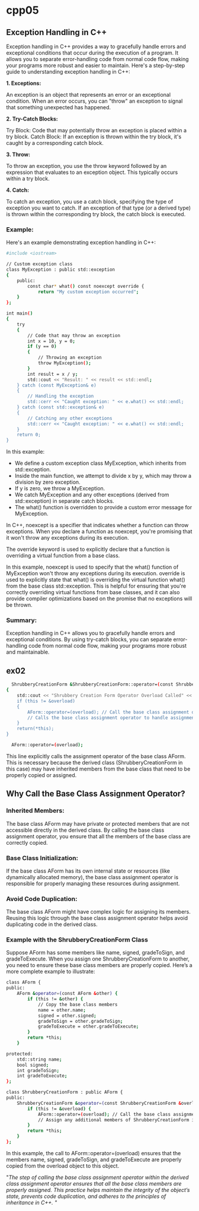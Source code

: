 # cpp05
## Exception Handling in C++
Exception handling in C++ provides a way to gracefully handle errors and exceptional conditions that occur during the execution of a program. It allows you to separate error-handling code from normal code flow, making your programs more robust and easier to maintain. Here's a step-by-step guide to understanding exception handling in C++:

**1. Exceptions:**

An exception is an object that represents an error or an exceptional condition. When an error occurs, you can "throw" an exception to signal that something unexpected has happened.

**2. Try-Catch Blocks:**

Try Block: Code that may potentially throw an exception is placed within a try block.
Catch Block: If an exception is thrown within the try block, it's caught by a corresponding catch block.


**3. Throw:**

To throw an exception, you use the throw keyword followed by an expression that evaluates to an exception object. This typically occurs within a try block.

**4. Catch:**

To catch an exception, you use a catch block, specifying the type of exception you want to catch. If an exception of that type (or a derived type) is thrown within the corresponding try block, the catch block is executed.
### Example:
Here's an example demonstrating exception handling in C++:
```bash
#include <iostream>

// Custom exception class
class MyException : public std::exception 
{
    public:
        const char* what() const noexcept override {
            return "My custom exception occurred";
    }   
};

int main() 
{
    try 
    {
        // Code that may throw an exception
        int x = 10, y = 0;
        if (y == 0) 
        {
            // Throwing an exception
            throw MyException();
        }
        int result = x / y;
        std::cout << "Result: " << result << std::endl;
    } catch (const MyException& e) 
    {
        // Handling the exception
        std::cerr << "Caught exception: " << e.what() << std::endl;
    } catch (const std::exception& e) 
    {
        // Catching any other exceptions
        std::cerr << "Caught exception: " << e.what() << std::endl;
    }
    return 0;
}

```

In this example:

- We define a custom exception class MyException, which inherits from std::exception.
- Inside the main function, we attempt to divide x by y, which may throw a division by zero exception.
- If y is zero, we throw a MyException.
- We catch MyException and any other exceptions (derived from std::exception) in separate catch blocks.
- The what() function is overridden to provide a custom error message for MyException.

In C++, noexcept is a specifier that indicates whether a function can throw exceptions. When you declare a function as noexcept, you're promising that it won't throw any exceptions during its execution.

The override keyword is used to explicitly declare that a function is overriding a virtual function from a base class.

In this example, noexcept is used to specify that the what() function of MyException won't throw any exceptions during its execution. override is used to explicitly state that what() is overriding the virtual function what() from the base class std::exception. This is helpful for ensuring that you're correctly overriding virtual functions from base classes, and it can also provide compiler optimizations based on the promise that no exceptions will be thrown.

### Summary:
Exception handling in C++ allows you to gracefully handle errors and exceptional conditions. By using try-catch blocks, you can separate error-handling code from normal code flow, making your programs more robust and maintainable.


## ex02

```bash
  ShrubberyCreationForm &ShrubberyCreationForm::operator=(const ShrubberyCreationForm &overload) 
{
	std::cout << "Shrubbery Creation Form Operator Overload Called" << std::endl;
	if (this != &overload) 
    {
        AForm::operator=(overload); // Call the base class assignment operator
        // Calls the base class assignment operator to handle assignment of base class members.
    }
	return(*this);
}
```

```bash
  AForm::operator=(overload);
```

This line explicitly calls the assignment operator of the base class AForm. This is necessary because the derived class (ShrubberyCreationForm in this case) may have inherited members from the base class that need to be properly copied or assigned.

## Why Call the Base Class Assignment Operator?
### Inherited Members:
The base class AForm may have private or protected members that are not accessible directly in the derived class. By calling the base class assignment operator, you ensure that all the members of the base class are correctly copied.

### Base Class Initialization:
If the base class AForm has its own internal state or resources (like dynamically allocated memory), the base class assignment operator is responsible for properly managing these resources during assignment.

### Avoid Code Duplication:
The base class AForm might have complex logic for assigning its members. Reusing this logic through the base class assignment operator helps avoid duplicating code in the derived class.

### Example with the ShrubberyCreationForm Class
Suppose AForm has some members like name, signed, gradeToSign, and gradeToExecute. When you assign one ShrubberyCreationForm to another, you need to ensure these base class members are properly copied. Here’s a more complete example to illustrate:

```bash
class AForm {
public:
    AForm &operator=(const AForm &other) {
        if (this != &other) {
            // Copy the base class members
            name = other.name;
            signed = other.signed;
            gradeToSign = other.gradeToSign;
            gradeToExecute = other.gradeToExecute;
        }
        return *this;
    }

protected:
    std::string name;
    bool signed;
    int gradeToSign;
    int gradeToExecute;
};

class ShrubberyCreationForm : public AForm {
public:
    ShrubberyCreationForm &operator=(const ShrubberyCreationForm &overload) {
        if (this != &overload) {
            AForm::operator=(overload); // Call the base class assignment operator
            // Assign any additional members of ShrubberyCreationForm if needed
        }
        return *this;
    }
};
```

In this example, the call to AForm::operator=(overload) ensures that the members name, signed, gradeToSign, and gradeToExecute are properly copied from the overload object to this object.



"*The step of calling the base class assignment operator within the derived class assignment operator ensures that all the base class members are properly assigned. This practice helps maintain the integrity of the object’s state, prevents code duplication, and adheres to the principles of inheritance in C++. "*
